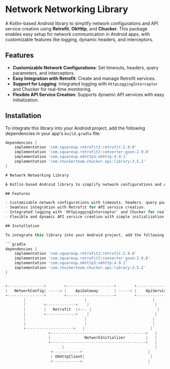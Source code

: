 # Network Networking Library

A Kotlin-based Android library to simplify network configurations and API service creation using **Retrofit**, **OkHttp**, and **Chucker**. This package enables easy setup for network communication in Android apps, with customizable features like logging, dynamic headers, and interceptors.

## Features

- **Customizable Network Configurations**: Set timeouts, headers, query parameters, and interceptors.
- **Easy Integration with Retrofit**: Create and manage Retrofit services.
- **Support for Logging**: Integrated logging with `HttpLoggingInterceptor` and Chucker for real-time monitoring.
- **Flexible API Service Creation**: Supports dynamic API services with easy initialization.

## Installation

To integrate this library into your Android project, add the following dependencies in your app's `build.gradle` file:

```gradle
dependencies {
    implementation 'com.squareup.retrofit2:retrofit:2.9.0'
    implementation 'com.squareup.retrofit2:converter-gson:2.9.0'
    implementation 'com.squareup.okhttp3:okhttp:4.9.1'
    implementation 'com.chuckerteam.chucker.api:library:3.5.2'
}

# Network Networking Library

A Kotlin-based Android library to simplify network configurations and API service creation using **Retrofit**, **OkHttp**, and **Chucker**. This package enables easy setup for network communication in Android apps, with customizable features like logging, dynamic headers, and interceptors.

## Features

- Customizable network configurations with timeouts, headers, query parameters, and interceptors.
- Seamless integration with Retrofit for API service creation.
- Integrated logging with `HttpLoggingInterceptor` and Chucker for real-time monitoring.
- Flexible and dynamic API service creation with simple initialization.

## Installation

To integrate this library into your Android project, add the following dependencies to your `build.gradle` file:

```gradle
dependencies {
    implementation 'com.squareup.retrofit2:retrofit:2.9.0'
    implementation 'com.squareup.retrofit2:converter-gson:2.9.0'
    implementation 'com.squareup.okhttp3:okhttp:4.9.1'
    implementation 'com.chuckerteam.chucker.api:library:3.5.2'
}


+----------------+        +---------------------+        +-------------------+
|   NetworkConfig| -----> |    ApiGateway       | -----> |    ApiService     |
+----------------+        +---------------------+        +-------------------+
        |                          |                             |
        |        +-------------+    |                             |
        |        |   Retrofit  |<--- |                             |
        |        +-------------+    |                             |
        |                          |                             |
        |                          |                             |
        +--------------------->   |                             |
                   +------------------------------------------+   |
                   |               NetworkInitializer         |   |
                   +------------------------------------------+   |
                         |                                        |
                    +------------+                             |
                    | OkHttpClient|                             |
                    +------------+                             |


